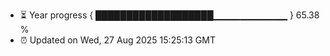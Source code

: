 - ⏳ Year progress { ███████████████████▁▁▁▁▁▁▁▁▁▁▁ } 65.38 %
- ⏰ Updated on Wed, 27 Aug 2025 15:25:13 GMT

